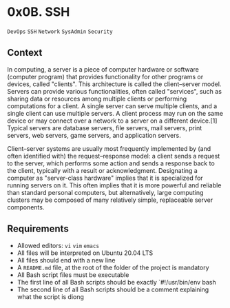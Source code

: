 # 0x0B. SSH
`DevOps` `SSH` `Network` `SysAdmin` `Security`

## Context
In computing, a server is a piece of computer hardware or software (computer program) that provides functionality for other programs or devices, called "clients". This architecture is called the client–server model. Servers can provide various functionalities, often called "services", such as sharing data or resources among multiple clients or performing computations for a client. A single server can serve multiple clients, and a single client can use multiple servers. A client process may run on the same device or may connect over a network to a server on a different device.[1] Typical servers are database servers, file servers, mail servers, print servers, web servers, game servers, and application servers.

Client–server systems are usually most frequently implemented by (and often identified with) the request–response model: a client sends a request to the server, which performs some action and sends a response back to the client, typically with a result or acknowledgment. Designating a computer as "server-class hardware" implies that it is specialized for running servers on it. This often implies that it is more powerful and reliable than standard personal computers, but alternatively, large computing clusters may be composed of many relatively simple, replaceable server components.

## Requirements
* Allowed editors: `vi` `vim` `emacs`
* All files will be interpreted on Ubuntu 20.04 LTS
* All files should end with a new line
* A `README.md` file, at the root of the folder of the project is mandatory
* All Bash script files must be executable
* The first line of all Bash scripts should be exactly `#!/usr/bin/env bash
* The second line of all Bash scripts should be a comment explaining what the script is diong
